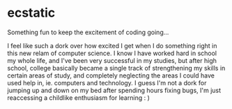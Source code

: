 ecstatic
========

Something fun to keep the excitement of coding going... 

I feel like such a dork over how excited I get when I do something right in this new relam of computer science. I know I have worked hard in school my whole life, and I've been very successful in my studies, but after high school, college basically became a single track of strengthening my skills in certain areas of study, and completely neglecting the areas I could have used help in, ie. computers and technology. I guess I'm not a dork for jumping up and down on my bed after spending hours fixing bugs, I'm just reaccessing a childlike enthusiasm for learning : )
